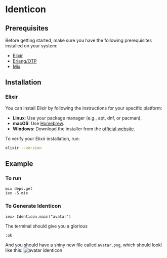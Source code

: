 # Identicon

## Prerequisites

Before getting started, make sure you have the following prerequisites installed on your system:

- [Elixir](https://elixir-lang.org/install.html)
- [Erlang/OTP](https://www.erlang.org/downloads)
- [Mix](https://hexdocs.pm/mix/Mix.html)

## Installation

### Elixir

You can install Elixir by following the instructions for your specific platform:

- **Linux**: Use your package manager (e.g., apt, dnf, or pacman).
- **macOS**: Use [Homebrew](https://elixir-lang.org/install.html#mac-os-x).
- **Windows**: Download the installer from the [official website](https://elixir-lang.org/install.html#windows).

To verify your Elixir installation, run:

```bash
elixir --version
```
## Example

### To run

```
mix deps.get
iex -S mix
```

### To Generate Identicon
```
iex> Identicon.main("avatar")
```
The terminal should give you a glorious
```
:ok
```
And you should have a shiny new file called `avatar.png`, which should lookl like this:
![avatar identicon](./avatar.png)


